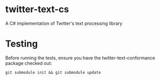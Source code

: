 twitter-text-cs
===============

A C# implementation of Twitter's text processing library

Testing
=======

Before running the tests, ensure you have the twitter-text-conformance package checked out:

```git submodule init && git submodule update```